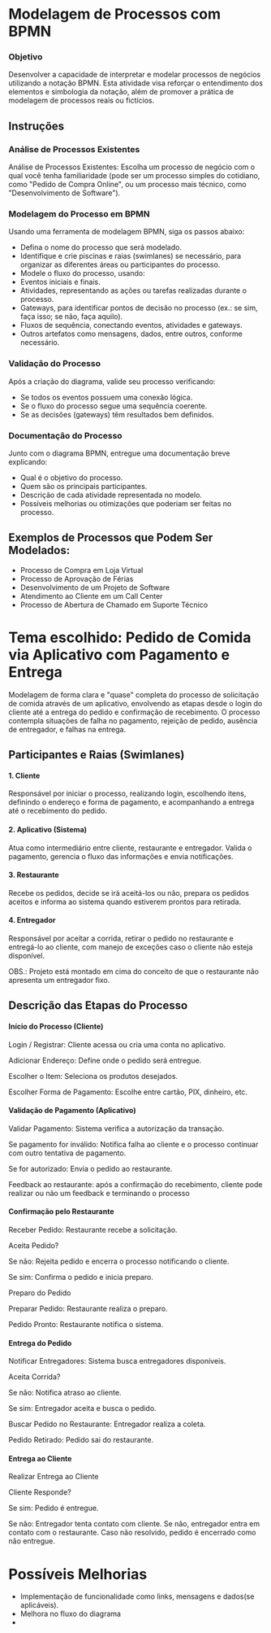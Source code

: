 # Modelagem de Processos com BPMN

### Objetivo
Desenvolver a capacidade de interpretar e modelar processos de negócios utilizando a notação BPMN. Esta atividade visa reforçar o entendimento dos elementos e simbologia da notação, além de promover a prática de modelagem de processos reais ou fictícios.

## Instruções
### Análise de Processos Existentes
Análise de Processos Existentes: Escolha um processo de negócio com o qual você tenha familiaridade (pode ser um processo simples do cotidiano, como "Pedido de Compra Online", ou um processo mais técnico, como "Desenvolvimento de Software").

### Modelagem do Processo em BPMN
Usando uma ferramenta de modelagem BPMN, siga os passos abaixo:
- Defina o nome do processo que será modelado.
- Identifique e crie piscinas e raias (swimlanes) se necessário, para organizar as diferentes áreas ou participantes do processo.
- Modele o fluxo do processo, usando:
- Eventos iniciais e finais.
- Atividades, representando as ações ou tarefas realizadas durante o processo.
- Gateways, para identificar pontos de decisão no processo (ex.: se sim, faça isso; se não, faça aquilo).
- Fluxos de sequência, conectando eventos, atividades e gateways.
- Outros artefatos como mensagens, dados, entre outros, conforme necessário.

### Validação do Processo 
Após a criação do diagrama, valide seu processo verificando:
- Se todos os eventos possuem uma conexão lógica.
- Se o fluxo do processo segue uma sequência coerente.
- Se as decisões (gateways) têm resultados bem definidos.


### Documentação do Processo
Junto com o diagrama BPMN, entregue uma documentação breve explicando:
- Qual é o objetivo do processo.
- Quem são os principais participantes.
- Descrição de cada atividade representada no modelo.
- Possíveis melhorias ou otimizações que poderiam ser feitas no processo.

## Exemplos de Processos que Podem Ser Modelados:
- Processo de Compra em Loja Virtual
- Processo de Aprovação de Férias
- Desenvolvimento de um Projeto de Software
- Atendimento ao Cliente em um Call Center
- Processo de Abertura de Chamado em Suporte Técnico



# Tema escolhido: Pedido de Comida via Aplicativo com Pagamento e Entrega
Modelagem de forma clara e "quase" completa do processo de solicitação de comida através de um aplicativo, envolvendo as etapas desde o login do cliente até a entrega do pedido e confirmação de recebimento. O processo contempla situações de falha no pagamento, rejeição de pedido, ausência de entregador, e falhas na entrega.

## Participantes e Raias (Swimlanes)
#### 1. Cliente
Responsável por iniciar o processo, realizando login, escolhendo itens, definindo o endereço e forma de pagamento, e acompanhando a entrega até o recebimento do pedido.

#### 2. Aplicativo (Sistema)
Atua como intermediário entre cliente, restaurante e entregador. Valida o pagamento, gerencia o fluxo das informações e envia notificações.

#### 3. Restaurante
Recebe os pedidos, decide se irá aceitá-los ou não, prepara os pedidos aceitos e informa ao sistema quando estiverem prontos para retirada.

#### 4. Entregador
Responsável por aceitar a corrida, retirar o pedido no restaurante e entregá-lo ao cliente, com manejo de exceções caso o cliente não esteja disponível.

OBS.: Projeto está montado em cima do conceito de que o restaurante não apresenta um entregador fixo.

## Descrição das Etapas do Processo
#### Início do Processo (Cliente)
Login / Registrar: Cliente acessa ou cria uma conta no aplicativo.

Adicionar Endereço: Define onde o pedido será entregue.

Escolher o Item: Seleciona os produtos desejados.

Escolher Forma de Pagamento: Escolhe entre cartão, PIX, dinheiro, etc.

#### Validação de Pagamento (Aplicativo)
Validar Pagamento: Sistema verifica a autorização da transação.

Se pagamento for inválido: Notifica falha ao cliente e o processo continuar com outro tentativa de pagamento.

Se for autorizado: Envia o pedido ao restaurante.

Feedback ao restaurante: após a confirmação do recebimento, cliente pode realizar ou não um feedback e terminando o processo

#### Confirmação pelo Restaurante
Receber Pedido: Restaurante recebe a solicitação.

Aceita Pedido?

Se não: Rejeita pedido e encerra o processo notificando o cliente.

Se sim: Confirma o pedido e inicia preparo.


Preparo do Pedido

Preparar Pedido: Restaurante realiza o preparo.

Pedido Pronto: Restaurante notifica o sistema.

#### Entrega do Pedido
Notificar Entregadores: Sistema busca entregadores disponíveis.

Aceita Corrida?

Se não: Notifica atraso ao cliente.

Se sim: Entregador aceita e busca o pedido.

Buscar Pedido no Restaurante: Entregador realiza a coleta.

Pedido Retirado: Pedido sai do restaurante.

#### Entrega ao Cliente
Realizar Entrega ao Cliente

Cliente Responde?

Se sim: Pedido é entregue.

Se não: Entregador tenta contato com cliente. Se não, entregador entra em contato com o restaurante. Caso não resolvido, pedido é encerrado como não entregue.

# Possíveis Melhorias
- Implementação de funcionalidade como links, mensagens e dados(se aplicáveis).
- Melhora no fluxo do diagrama
- 
